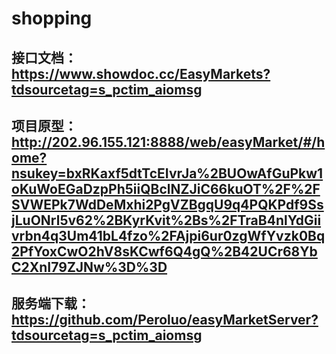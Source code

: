 # shopping
## 接口文档：https://www.showdoc.cc/EasyMarkets?tdsourcetag=s_pctim_aiomsg
## 项目原型：http://202.96.155.121:8888/web/easyMarket/#/home?nsukey=bxRKaxf5dtTcEIvrJa%2BUOwAfGuPkw1oKuWoEGaDzpPh5iiQBclNZJiC66kuOT%2F%2FSVWEPk7WdDeMxhi2PgVZBgqU9q4PQKPdf9SsjLuONrl5v62%2BKyrKvit%2Bs%2FTraB4nlYdGiivrbn4q3Um41bL4fzo%2FAjpi6ur0zgWfYvzk0Bq2PfYoxCwO2hV8sKCwf6Q4gQ%2B42UCr68YbC2XnI79ZJNw%3D%3D
## 服务端下载：https://github.com/Peroluo/easyMarketServer?tdsourcetag=s_pctim_aiomsg
